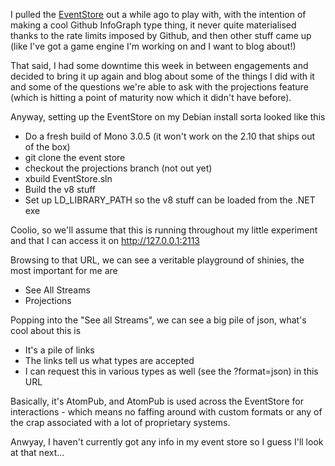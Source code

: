 I pulled the [EventStore](http://geteventstore.com/) out a while ago to play with, with the intention of making a cool Github InfoGraph type thing, it never quite materialised thanks to the rate limits imposed by Github, and then other stuff came up (like I've got a game engine I'm working on and I want to blog about!)

That said, I had some downtime this week in between engagements and decided to bring it up again and blog about some of the things I did with it and some of the questions we're able to ask with the projections feature (which is hitting a point of maturity now which it didn't have before).

Anyway, setting up the EventStore on my Debian install sorta looked like this

- Do a fresh build of Mono 3.0.5 (it won't work on the 2.10 that ships out of the box)
- git clone the event store
- checkout the projections branch (not out yet)
- xbuild EventStore.sln
- Build the v8 stuff
- Set up LD_LIBRARY_PATH so the v8 stuff can be loaded from the .NET exe

Coolio, so we'll assume that this is running throughout my little experiment and that I can access it on http://127.0.0.1:2113

Browsing to that URL, we can see a veritable playground of shinies, the most important for me are

- See All Streams
- Projections

Popping into the "See all Streams", we can see a big pile of json, what's cool about this is 

- It's a pile of links
- The links tell us what types are accepted
- I can request this in various types as well (see the ?format=json) in this URL

Basically, it's AtomPub, and AtomPub is used across the EventStore for interactions - which means no faffing around with custom formats or any of the crap associated with a lot of proprietary systems.

Anwyay, I haven't currently got any info in my event store so I guess I'll look at that next...
